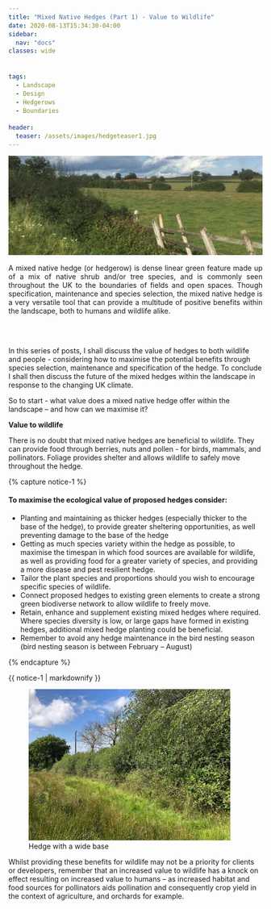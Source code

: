 ```yaml
---
title: "Mixed Native Hedges (Part 1) - Value to Wildlife"
date: 2020-08-13T15:34:30-04:00
sidebar:
  nav: "docs"
classes: wide


tags:
  - Landscape
  - Design
  - Hedgerows
  - Boundaries
  
header:
  teaser: /assets/images/hedgeteaser1.jpg
---
```


<img src="/assets/images/hedgeteaser1.jpg" alt="no-alignment">

<p style="text-align: justify;">
A mixed native hedge (or hedgerow) is dense linear green feature made up of a mix of native shrub and/or tree species, and is commonly seen throughout the UK to the boundaries of fields and open spaces. Though specification, maintenance and species selection, the mixed native hedge is a very versatile tool that can provide a multitude of positive benefits within the landscape, both to humans and wildlife alike.
  
<br><br>

In this series of posts, I shall discuss the value of hedges to both wildlife and people - considering how to maximise the potential benefits through species selection, maintenance and specification of the hedge. To conclude I shall then discuss the future of the mixed hedges within the landscape in response to the changing UK climate.

</p>

So to start - what value does a mixed native hedge offer within the landscape – and how can we maximise it?

**Value to wildlife**
<p style="text-align: justify;">

There is no doubt that mixed native hedges are beneficial to wildlife. They can provide food through berries, nuts and pollen - for birds,  mammals, and pollinators. Foliage provides shelter and allows wildlife to safely move throughout the hedge.

</p>

{% capture notice-1 %}
#### To maximise the ecological value of proposed hedges consider:

* Planting and maintaining as thicker hedges (especially thicker to the base of the hedge), to provide greater sheltering opportunities, as well preventing damage to the base of the hedge 
* Getting as much species variety within the hedge as possible, to maximise the timespan in which food sources are available for wildlife, as well as providing food for a greater variety of species, and providing a more disease and pest resilient hedge. 
* Tailor the plant species and proportions should you wish to encourage specific species of wildlife.
* Connect proposed hedges to existing green elements to create a strong green biodiverse network to allow wildlife to freely move.
* Retain, enhance and supplement existing mixed hedges where required. Where species diversity is low, or large gaps have formed in existing hedges, additional mixed hedge planting could be beneficial. 
* Remember to avoid any hedge maintenance in the bird nesting season (bird nesting season is between February – August)

{% endcapture %}

<div class="notice">
  {{ notice-1 | markdownify }}
</div>

<p>
  <figure style="width: 400px" class="align-center">
    <img src="/assets/images/widebasehedge.jpg" alt="">
    <figcaption>Hedge with a wide base</figcaption>
  </figure>
</p>

<p style="text-align: justify;">
  
Whilst providing these benefits for wildlife may not be a priority for clients or developers, remember that an increased value to wildlife has a knock on effect resulting on increased value to humans – as increased habitat and food sources for pollinators aids pollination and consequently crop yield in the context of agriculture, and orchards for example.

</p>
